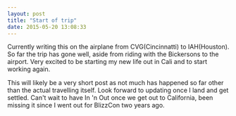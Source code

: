 ```yaml
---
layout: post
title: "Start of trip"
date: 2015-05-20 13:08:33
---
```


Currently writing this on the airplane from CVG(Cincinnatti) to IAH(Houston). So far the trip has gone well, aside from riding with the Bickersons to the airport. Very excited to be starting my new life out in Cali and to start working again.

This will likely be a very short post as not much has happened so far other than the actual travelling itself. Look forward to updating once I land and get settled. Can't wait to have In 'n Out once we get out to California, been missing it since I went out for BlizzCon two years ago.
